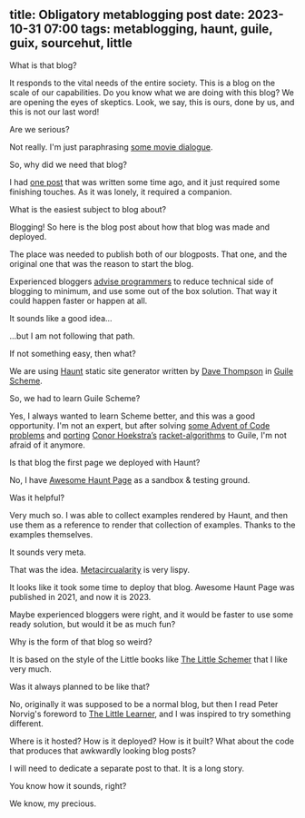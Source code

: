 title: Obligatory metablogging post
date: 2023-10-31 07:00
tags: metablogging, haunt, guile, guix, sourcehut, little
---


What is that blog?

It responds to the vital needs of the entire society. This is a blog on the
scale of our capabilities. Do you know what
we are doing with this blog? We are opening the eyes of skeptics. Look, we say,
this is ours, done by us, and this is not our last word!

Are we serious?

Not really. I'm just
paraphrasing [some movie dialogue](https://pl.wikiquote.org/wiki/Mi%C5%9B#Dialogi).

So, why did we need that blog?

I had [one
post](test-driven-development-with-python-revisited.html) that was written some
time ago, and it just required some
finishing touches. As it was lonely, it
required a companion.

What is the easiest subject to blog about?

Blogging! So here is the blog post about how that blog was made and deployed.

The place was needed to publish both of our blogposts. That one, and the
original one that was the reason to start the
blog.

Experienced bloggers [advise
programmers](https://www.youtube.com/watch?v=dxP9HD1Dq-w) to
reduce technical side of
blogging to minimum, and use some out of the box solution. That way it could
happen faster or happen at all.

It sounds like a good idea...

...but I am not following that path.

If not something easy, then what?

We are using [Haunt](https://dthompson.us/projects/haunt.html) static site
generator written
by [Dave Thompson](https://dthompson.us/)
in [Guile Scheme](https://www.gnu.org/software/guile/).

So, we had to learn Guile Scheme?

Yes, I always wanted to learn Scheme better, and this was a good opportunity.
I'm
not an expert, but after solving [some Advent of Code
problems](https://git.sr.ht/~filiplajszczak/advent-of-code-2022)
and [porting](https://gitlab.com/filiplajszczak/guile-algorithms) [Conor 
Hoekstra’s](https://github.com/codereport) [racket-algorithms](https://docs.racket-lang.org/algorithms/index.html)
to Guile, I'm not afraid
of it anymore.

Is that blog the first page we deployed with Haunt?

No, I have [Awesome Haunt Page](https://awesome.haunt.page/) as a sandbox &
testing ground.

Was it helpful?

Very much so. I was able to collect examples rendered by Haunt, and then use
them as a reference to render that collection of examples. Thanks to the
examples themselves.

It sounds very meta.

That was the
idea. [Metacircualarity](https://en.wikipedia.org/wiki/Meta-circular_evaluator)
is very lispy.

It looks like it took some time to deploy that blog. Awesome Haunt Page was
published in 2021, and now it is 2023.

Maybe experienced bloggers were right, and it would be faster to use some ready
solution, but would it be as much fun?

Why is the form of that blog so weird?

It is based on the style of the Little books like [The Little
Schemer](https://mitpress.mit.edu/9780262560993/the-little-schemer/)
that I like very much.

Was it always planned to be like that?

No, originally it was supposed to be a normal blog, but then I read Peter
Norvig's foreword to [The Little Learner](https://www.thelittlelearner.com/),
and I was inspired to try something
different.

Where is it hosted? How is it deployed? How is it built? What about the code
that produces that awkwardly looking blog posts?

I will need to dedicate a separate post to that. It is a long story.

You know how it sounds, right?

We know, my precious.